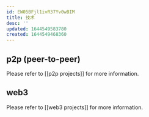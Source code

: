 ```yaml
---
id: EW05BFjl1ivR37Yv0wBIM
title: 技术
desc: ''
updated: 1644549583780
created: 1644549468360
---
```


## p2p (peer-to-peer)

Please refer to [[p2p projects]] for more information.


## web3

Please refer to [[web3 projects]] for more information.
